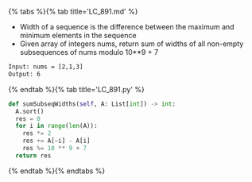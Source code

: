 {% tabs %}{% tab title='LC_891.md' %}

* Width of a sequence is the difference between the maximum and minimum elements in the sequence
* Given array of integers nums, return sum of widths of all non-empty subsequences of nums modulo 10**9 + 7

```txt
Input: nums = [2,1,3]
Output: 6
```

{% endtab %}{% tab title='LC_891.py' %}

```py
def sumSubseqWidths(self, A: List[int]) -> int:
  A.sort()
  res = 0
  for i in range(len(A)):
    res *= 2
    res += A[~i] - A[i]
    res %= 10 ** 9 + 7
  return res
```

{% endtab %}{% endtabs %}
